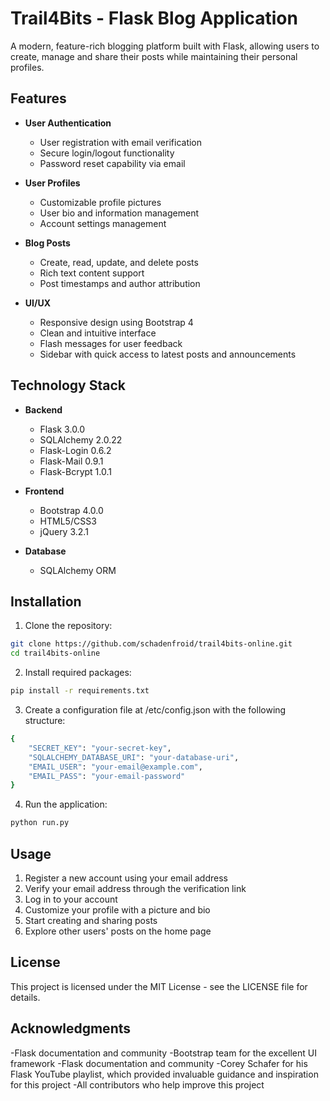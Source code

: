 # Trail4Bits - Flask Blog Application

A modern, feature-rich blogging platform built with Flask, allowing users to create, manage and share their posts while maintaining their personal profiles.

## Features

- **User Authentication**
  - User registration with email verification
  - Secure login/logout functionality
  - Password reset capability via email
  
- **User Profiles**
  - Customizable profile pictures
  - User bio and information management
  - Account settings management
  
- **Blog Posts**
  - Create, read, update, and delete posts
  - Rich text content support
  - Post timestamps and author attribution
  
- **UI/UX**
  - Responsive design using Bootstrap 4
  - Clean and intuitive interface
  - Flash messages for user feedback
  - Sidebar with quick access to latest posts and announcements

## Technology Stack

- **Backend**
  - Flask 3.0.0
  - SQLAlchemy 2.0.22
  - Flask-Login 0.6.2
  - Flask-Mail 0.9.1
  - Flask-Bcrypt 1.0.1
  
- **Frontend**
  - Bootstrap 4.0.0
  - HTML5/CSS3
  - jQuery 3.2.1
  
- **Database**
  - SQLAlchemy ORM
  
## Installation

1. Clone the repository:
```bash
git clone https://github.com/schadenfroid/trail4bits-online.git
cd trail4bits-online
```
2. Install required packages:
```bash
pip install -r requirements.txt
```
3. Create a configuration file at /etc/config.json with the following structure:
```bash
{
    "SECRET_KEY": "your-secret-key",
    "SQLALCHEMY_DATABASE_URI": "your-database-uri",
    "EMAIL_USER": "your-email@example.com",
    "EMAIL_PASS": "your-email-password"
}
```
4. Run the application:
```bash
python run.py
```

## Usage
1. Register a new account using your email address
2. Verify your email address through the verification link
3. Log in to your account
4. Customize your profile with a picture and bio
5. Start creating and sharing posts
6. Explore other users' posts on the home page

## License
This project is licensed under the MIT License - see the LICENSE file for details.

## Acknowledgments
-Flask documentation and community
-Bootstrap team for the excellent UI framework
-Flask documentation and community
-Corey Schafer for his Flask YouTube playlist, which provided invaluable guidance and inspiration for this project
-All contributors who help improve this project
